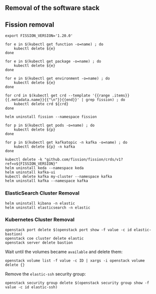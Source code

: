 
## Removal of the software stack

## Fission removal

```shell
export FISSION_VERSION='1.20.0'

for e in $(kubectl get function -o=name) ; do
    kubectl delete ${e}
done

for e in $(kubectl get package -o=name) ; do
    kubectl delete ${e}
done

for e in $(kubectl get environment -o=name) ; do
    kubectl delete ${e}
done

for crd in $(kubectl get crd --template '{{range .items}}{{.metadata.name}}{{"\n"}}{{end}}' | grep fission) ; do
    kubectl delete crd ${crd}
done

helm uninstall fission --namespace fission

for p in $(kubectl get pods -o=name) ; do
    kubectl delete ${p}
done

for p in $(kubectl get kafkatopic -n kafka -o=name) ; do
    kubectl delete ${p} -n kafka
done

kubectl delete -k "github.com/fission/fission/crds/v1?ref=v${FISSION_VERSION}"
helm uninstall keda --namespace keda
helm uninstall kafka-ui
kubectl delete kafka my-cluster --namespace kafka
helm uninstall kafka --namespace kafka
```

### ElasticSearch Cluster Removal

```shell
helm uninstall kibana -n elastic
helm uninstall elasticsearch -n elastic
```

### Kubernetes Cluster Removal

```shell
openstack port delete $(openstack port show -f value -c id elastic-bastion)
openstack coe cluster delete elastic
openstack server delete bastion
```

Wait until the volumes became `available` and delete them:
```shell
openstack volume list -f value -c ID | xargs -i openstack volume delete {}
```

Remove the `elastic-ssh` security group:
```shell
openstack security group delete $(openstack security group show -f value -c id elastic-ssh)
```
